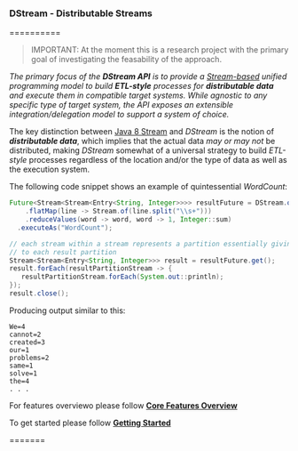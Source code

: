 ### DStream - Distributable Streams
==========
> IMPORTANT: At the moment this is a research project with the primary goal of investigating the feasability of the approach.

_The primary focus of the **DStream API** is to provide a [Stream-based](http://docs.oracle.com/javase/8/docs/api/java/util/stream/package-summary.html) unified programming model to build **ETL-style** processes for **distributable data** and execute them in compatible target systems. While agnostic to any specific type of target system, the API exposes an extensible integration/delegation model to support a system of choice._

The key distinction between [Java 8 Stream](http://docs.oracle.com/javase/8/docs/api/java/util/stream/package-summary.html) and _DStream_ is the notion of _**distributable data**_, which implies that the actual data _may or may not_ be distributed, making _DStream_ somewhat of a universal strategy to build _ETL-style_ processes regardless of the location and/or the type of data as well as the execution system.

The following code snippet shows an example of quintessential _WordCount_:

```java
Future<Stream<Stream<Entry<String, Integer>>>> resultFuture = DStream.ofType(String.class, "wc")
    .flatMap(line -> Stream.of(line.split("\\s+")))
    .reduceValues(word -> word, word -> 1, Integer::sum)
  .executeAs("WordCount");

// each stream within a stream represents a partition essentially giving you access 
// to each result partition
Stream<Stream<Entry<String, Integer>>> result = resultFuture.get();
result.forEach(resultPartitionStream -> {
   resultPartitionStream.forEach(System.out::println);
});
result.close();
```

Producing output similar to this:
```
We=4
cannot=2
created=3
our=1
problems=2
same=1
solve=1
the=4
. . .
```

For features overviewo please follow [**Core Features Overview**](https://github.com/hortonworks/dstream/wiki/Core-Features-Overview)

To get started please follow [**Getting Started**](https://github.com/hortonworks/dstream/wiki)

=======

